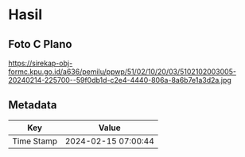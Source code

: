# Hasil

## Foto C Plano

https://sirekap-obj-formc.kpu.go.id/a636/pemilu/ppwp/51/02/10/20/03/5102102003005-20240214-225700--59f0db1d-c2e4-4440-806a-8a6b7e1a3d2a.jpg


## Metadata

| Key        | Value               |
| ---------- | ------------------- |
| Time Stamp | 2024-02-15 07:00:44 |



